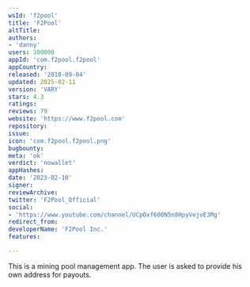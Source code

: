 ```yaml
---
wsId: 'f2pool'
title: 'F2Pool'
altTitle: 
authors:
- 'danny'
users: 100000
appId: 'com.f2pool.f2pool'
appCountry: 
released: '2018-09-04'
updated: 2025-02-11
version: 'VARY'
stars: 4.3
ratings: 
reviews: 79
website: 'https://www.f2pool.com'
repository: 
issue: 
icon: 'com.f2pool.f2pool.png'
bugbounty: 
meta: 'ok'
verdict: 'nowallet'
appHashes: 
date: '2023-02-10'
signer: 
reviewArchive: 
twitter: 'F2Pool_Official'
social:
- 'https://www.youtube.com/channel/UCpOxf600N5n8HpyVejvEJMg'
redirect_from: 
developerName: 'F2Pool Inc.'
features: 

---
```


This is a mining pool management app. The user is asked to provide his own address for payouts.